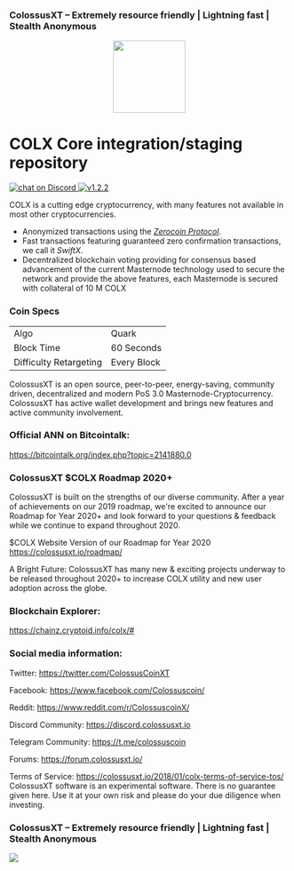 ### ColossusXT – Extremely resource friendly | Lightning fast | Stealth Anonymous 
<p align="center"><img src="https://i.imgur.com/NnR0Y18.png" height="130"></p>

COLX Core integration/staging repository
=====================================

<a href="https://discordapp.com/invite/pRbDzPd">
  <img src="https://img.shields.io/discord/380069131829116928?logo=discord" alt="chat on Discord">
</a>
<a href="https://github.com/ColossusCoinXT/ColossusCoinXT/releases/tag/v1.2.2">
  <img src="https://img.shields.io/badge/version-1.2.2-green" alt="v1.2.2">
</a>

COLX is a cutting edge cryptocurrency, with many features not available in most other cryptocurrencies.
- Anonymized transactions using the [_Zerocoin Protocol_](http://www.pivx.org/zpiv).
- Fast transactions featuring guaranteed zero confirmation transactions, we call it _SwiftX_.
- Decentralized blockchain voting providing for consensus based advancement of the current Masternode
  technology used to secure the network and provide the above features, each Masternode is secured
  with collateral of 10 M COLX


### Coin Specs
<table>
<tr><td>Algo</td><td>Quark</td></tr>
<tr><td>Block Time</td><td>60 Seconds</td></tr>
<tr><td>Difficulty Retargeting</td><td>Every Block</td></tr>
</table>

ColossusXT is an open source, peer-to-peer, energy-saving, community driven, decentralized and modern PoS 3.0 Masternode-Cryptocurrency. ColossusXT has active wallet development and brings new features and active community involvement.

### Official ANN on Bitcointalk: 

https://bitcointalk.org/index.php?topic=2141880.0

### ColossusXT $COLX Roadmap 2020+
ColossusXT is built on the strengths of our diverse community.
After a year of achievements on our 2019 roadmap, we're excited to announce 
our Roadmap for Year 2020+ and look forward to your questions & feedback while
we continue to expand throughout 2020.

$COLX Website Version of our Roadmap for Year 2020
https://colossusxt.io/roadmap/

A Bright Future: ColossusXT has many new & exciting projects underway to be released 
throughout 2020+ to increase COLX utility and new user adoption across the globe.

### Blockchain Explorer:

https://chainz.cryptoid.info/colx/#

### Social media information: 

Twitter: https://twitter.com/ColossusCoinXT

Facebook: https://www.facebook.com/Colossuscoin/

Reddit: https://www.reddit.com/r/ColossuscoinX/

Discord Community: https://discord.colossusxt.io

Telegram Community: https://t.me/colossuscoin

Forums: https://forum.colossusxt.io/


Terms of Service:
https://colossusxt.io/2018/01/colx-terms-of-service-tos/
ColossusXT software is an experimental software. There is no guarantee given here.
Use it at your own risk and please do your due diligence when investing.

### ColossusXT – Extremely resource friendly | Lightning fast | Stealth Anonymous 
![](https://i.imgur.com/NnR0Y18.png) 
